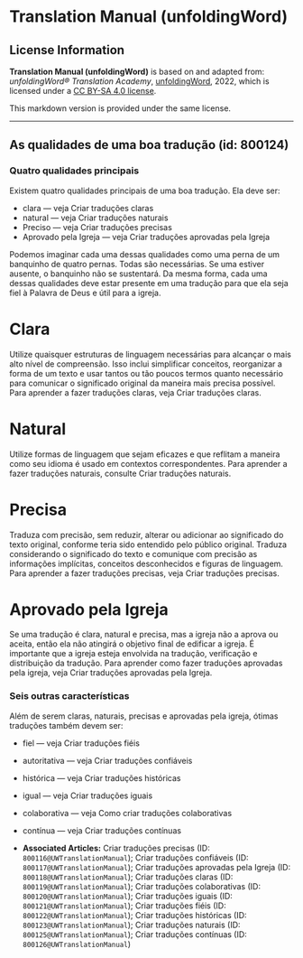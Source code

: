 # Translation Manual (unfoldingWord)

## License Information

**Translation Manual (unfoldingWord)** is based on and adapted from: _unfoldingWord® Translation Academy_, [unfoldingWord](https://unfoldingword.org/utw), 2022, which is licensed under a [CC BY-SA 4.0 license](https://creativecommons.org/licenses/by-sa/4.0/legalcode.en).

This markdown version is provided under the same license.



--------------------------------

## As qualidades de uma boa tradução (id: 800124)

### Quatro qualidades principais

Existem quatro qualidades principais de uma boa tradução. Ela deve ser:

* clara — veja Criar traduções claras
* natural — veja Criar traduções naturais
* Preciso — veja Criar traduções precisas
* Aprovado pela Igreja — veja Criar traduções aprovadas pela Igreja

Podemos imaginar cada uma dessas qualidades como uma perna de um banquinho de quatro pernas. Todas são necessárias. Se uma estiver ausente, o banquinho não se sustentará. Da mesma forma, cada uma dessas qualidades deve estar presente em uma tradução para que ela seja fiel à Palavra de Deus e útil para a igreja.

Clara
=====

Utilize quaisquer estruturas de linguagem necessárias para alcançar o mais alto nível de compreensão. Isso inclui simplificar conceitos, reorganizar a forma de um texto e usar tantos ou tão poucos termos quanto necessário para comunicar o significado original da maneira mais precisa possível. Para aprender a fazer traduções claras, veja Criar traduções claras.

Natural
=======

Utilize formas de linguagem que sejam eficazes e que reflitam a maneira como seu idioma é usado em contextos correspondentes. Para aprender a fazer traduções naturais, consulte Criar traduções naturais.

Precisa
=======

Traduza com precisão, sem reduzir, alterar ou adicionar ao significado do texto original, conforme teria sido entendido pelo público original. Traduza considerando o significado do texto e comunique com precisão as informações implícitas, conceitos desconhecidos e figuras de linguagem. Para aprender a fazer traduções precisas, veja Criar traduções precisas.

Aprovado pela Igreja
====================

Se uma tradução é clara, natural e precisa, mas a igreja não a aprova ou aceita, então ela não atingirá o objetivo final de edificar a igreja. É importante que a igreja esteja envolvida na tradução, verificação e distribuição da tradução. Para aprender como fazer traduções aprovadas pela igreja, veja Criar traduções aprovadas pela Igreja.

### Seis outras características

Além de serem claras, naturais, precisas e aprovadas pela igreja, ótimas traduções também devem ser:

* fiel — veja Criar traduções fiéis
* autoritativa — veja Criar traduções confiáveis
* histórica — veja Criar traduções históricas
* igual — veja Criar traduções iguais
* colaborativa — veja Como criar traduções colaborativas
* contínua — veja Criar traduções contínuas

* **Associated Articles:** Criar traduções precisas (ID: `800116@UWTranslationManual`); Criar traduções confiáveis (ID: `800117@UWTranslationManual`); Criar traduções aprovadas pela Igreja (ID: `800118@UWTranslationManual`); Criar traduções claras (ID: `800119@UWTranslationManual`); Criar traduções colaborativas (ID: `800120@UWTranslationManual`); Criar traduções iguais (ID: `800121@UWTranslationManual`); Criar traduções fiéis (ID: `800122@UWTranslationManual`); Criar traduções históricas (ID: `800123@UWTranslationManual`); Criar traduções naturais (ID: `800125@UWTranslationManual`); Criar traduções contínuas (ID: `800126@UWTranslationManual`)

